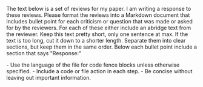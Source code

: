 <workflow>

The text below is a set of reviews for my paper. I am writing a response to these reviews.
Please format the reviews into a Markdown document that includes bullet point for each
criticism or question that was made or asked for by the reviewers. For each of these
either include an abridge text from the reviewer. Keep this text pretty short, only one sentence at max. If the text is too long, cut it down to a shorter length. Separate them into clear sections, but keep them in the same order. Below each bullet point include a section that says "Response:"

<instructions>
- Use the language of the file for code fence blocks unless otherwise specified.
- Include a code or file action in each step.
- Be concise without leaving out important information.
</instructions>

</workflow>

